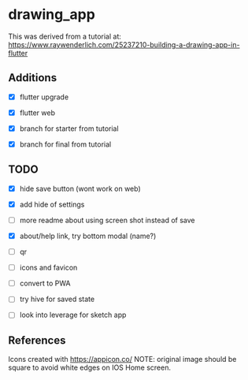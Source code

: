 # drawing_app

This was derived from a tutorial at: https://www.raywenderlich.com/25237210-building-a-drawing-app-in-flutter

## Additions

- [x] flutter upgrade
- [x] flutter web
- [x] branch for starter from tutorial
- [x] branch for final from tutorial


## TODO

- [x] hide save button (wont work on web)
- [x] add hide of settings
- [ ] more readme about using screen shot instead of save
- [x] about/help link, try bottom modal (name?)
- [ ] qr
- [ ] icons and favicon
- [ ] convert to PWA
- [ ] try hive for saved state



- [ ] look into leverage for sketch app

## References

Icons created with https://appicon.co/  NOTE: original image should be square to avoid white edges on IOS Home screen.


